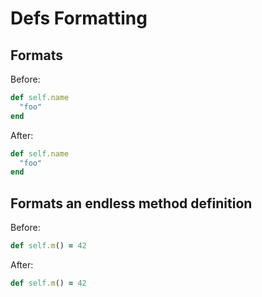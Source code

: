 # Defs Formatting

## Formats

Before:

```ruby
def self.name
  "foo"
end
```

After:

```ruby
def self.name
  "foo"
end
```

## Formats an endless method definition

Before:

```ruby
def self.m() = 42
```

After:

```ruby
def self.m() = 42
```
